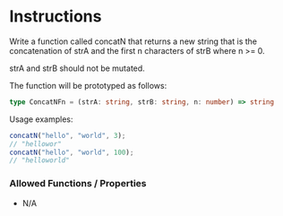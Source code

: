 # Instructions

Write a function called concatN that returns a new string that is the concatenation of strA and the first n characters
of strB where n >= 0.

strA and strB should not be mutated.

The function will be prototyped as follows:

```typescript
type ConcatNFn = (strA: string, strB: string, n: number) => string
```

Usage examples:

```typescript
concatN("hello", "world", 3);
// "hellowor"
concatN("hello", "world", 100);
// "helloworld"
```

### Allowed Functions / Properties

- N/A
